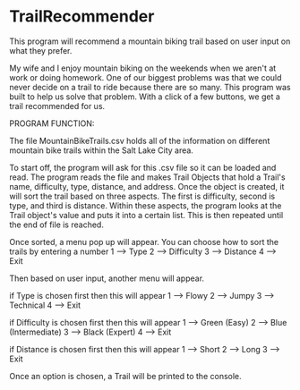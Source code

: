# TrailRecommender
This program will recommend a mountain biking trail based on user input on what they prefer. 

My wife and I enjoy mountain biking on the weekends when we aren't at work or doing homework. One of our biggest problems was that we could never decide on a trail to ride because there are so many. This program was built to help us solve that problem. With a click of a few buttons, we get a trail recommended for us.

PROGRAM FUNCTION:

The file MountainBikeTrails.csv holds all of the information on different mountain bike trails within the Salt Lake City area.

To start off, the program will ask for this .csv file so it can be loaded and read. The program reads the file and makes Trail Objects that hold a Trail's name, difficulty, type, distance, and address. Once the object is created, it will sort the trail based on three aspects. The first is difficulty, second is type, and third is distance. Within these aspects, the program looks at the Trail object's value and puts it into a certain list.
This is then repeated until the end of file is reached.

Once sorted, a menu pop up will appear. You can choose how to sort the trails by entering a number 
  1 --> Type 
  2 --> Difficulty
  3 --> Distance
  4 --> Exit

Then based on user input, another menu will appear.

if Type is chosen first then this will appear
  1 --> Flowy 
  2 --> Jumpy
  3 --> Technical
  4 --> Exit

if Difficulty is chosen first then this will appear
  1 --> Green (Easy)
  2 --> Blue (Intermediate) 
  3 --> Black (Expert)
  4 --> Exit
  
  if Distance is chosen first then this will appear
  1 --> Short 
  2 --> Long
  3 --> Exit
  
  Once an option is chosen, a Trail will be printed to the console.
  

